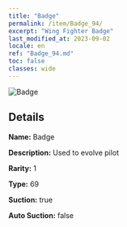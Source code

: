 ```yaml
---
title: "Badge"
permalink: /item/Badge_94/
excerpt: "Wing Fighter Badge"
last_modified_at: 2023-09-02
locale: en
ref: "Badge_94.md"
toc: false
classes: wide
---
```



 ![Badge](/images/item/Badge_p.png)



## Details

 **Name:** Badge 

 **Description:** Used to evolve pilot

 **Rarity:** 1 

 **Type:** 69 

 **Suction:** true 

 **Auto Suction:** false 


